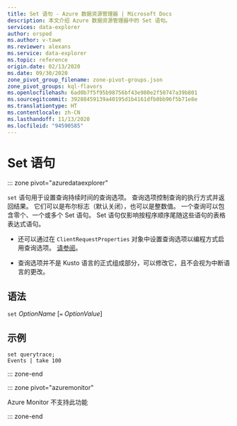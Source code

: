 ```yaml
---
title: Set 语句 - Azure 数据资源管理器 | Microsoft Docs
description: 本文介绍 Azure 数据资源管理器中的 Set 语句。
services: data-explorer
author: orspod
ms.author: v-tawe
ms.reviewer: alexans
ms.service: data-explorer
ms.topic: reference
origin.date: 02/13/2020
ms.date: 09/30/2020
zone_pivot_group_filename: zone-pivot-groups.json
zone_pivot_groups: kql-flavors
ms.openlocfilehash: 6ad0b7f5f95b98756bf43e980e2f50747a39b801
ms.sourcegitcommit: 39288459139a40195d1b4161dfb0bb96f5b71e8e
ms.translationtype: HT
ms.contentlocale: zh-CN
ms.lasthandoff: 11/13/2020
ms.locfileid: "94590585"
---
```

# <a name="set-statement"></a>Set 语句

::: zone pivot="azuredataexplorer"

`set` 语句用于设置查询持续时间的查询选项。
查询选项控制查询的执行方式并返回结果。 它们可以是布尔标志（默认关闭），也可以是整数值。 一个查询可以包含零个、一个或多个 Set 语句。 Set 语句仅影响按程序顺序尾随这些语句的表格表达式语句。

* 还可以通过在 `ClientRequestProperties` 对象中设置查询选项以编程方式启用查询选项。 [请参阅](../api/netfx/request-properties.md)。
  
* 查询选项并不是 Kusto 语言的正式组成部分，可以修改它，且不会视为中断语言的更改。

## <a name="syntax"></a>语法

`set` *OptionName* [`=` *OptionValue*]

## <a name="example"></a>示例

```kusto
set querytrace;
Events | take 100
```

::: zone-end

::: zone pivot="azuremonitor"

Azure Monitor 不支持此功能

::: zone-end
